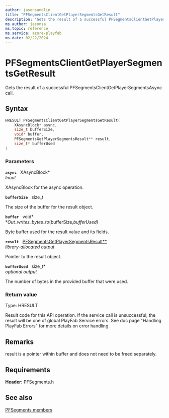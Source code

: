 ```yaml
---
author: jasonsandlin
title: "PFSegmentsClientGetPlayerSegmentsGetResult"
description: "Gets the result of a successful PFSegmentsClientGetPlayerSegmentsAsync call."
ms.author: jasonsa
ms.topic: reference
ms.service: azure-playfab
ms.date: 02/22/2024
---
```


# PFSegmentsClientGetPlayerSegmentsGetResult  

Gets the result of a successful PFSegmentsClientGetPlayerSegmentsAsync call.  

## Syntax  
  
```cpp
HRESULT PFSegmentsClientGetPlayerSegmentsGetResult(  
    XAsyncBlock* async,  
    size_t bufferSize,  
    void* buffer,  
    PFSegmentsGetPlayerSegmentsResult** result,  
    size_t* bufferUsed  
)  
```  
  
### Parameters  
  
**`async`** &nbsp; XAsyncBlock*  
*_Inout_*  
  
XAsyncBlock for the async operation.  
  
**`bufferSize`** &nbsp; size_t  
  
The size of the buffer for the result object.  
  
**`buffer`** &nbsp; void*  
*_Out_writes_bytes_to_(bufferSize,*bufferUsed)*  
  
Byte buffer used for the result value and its fields.  
  
**`result`** &nbsp; [PFSegmentsGetPlayerSegmentsResult**](../../pfsegmentstypes/structs/pfsegmentsgetplayersegmentsresult.md)  
*library-allocated output*  
  
Pointer to the result object.  
  
**`bufferUsed`** &nbsp; size_t*  
*optional output*  
  
The number of bytes in the provided buffer that were used.  
  
  
### Return value
Type: HRESULT
  
Result code for this API operation. If the service call is unsuccessful, the result will be one of global PlayFab Service errors. See doc page "Handling PlayFab Errors" for more details on error handling.
  
## Remarks  
  
result is a pointer within buffer and does not need to be freed separately.
  
## Requirements  
  
**Header:** PFSegments.h
  
## See also  
[PFSegments members](../pfsegments_members.md)  

  
  
